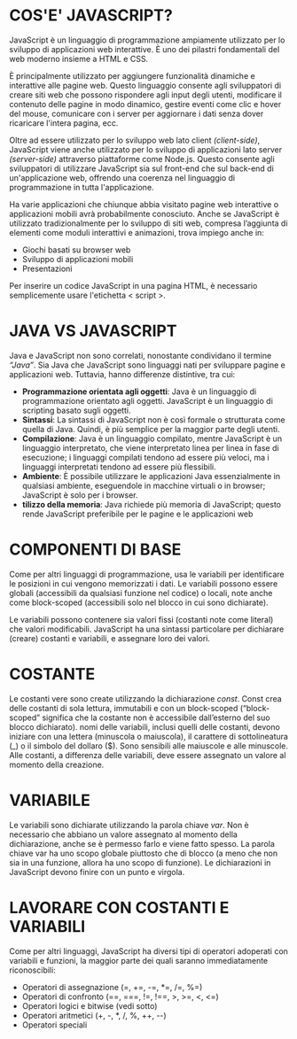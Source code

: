 # COS'E' JAVASCRIPT?

JavaScript è un linguaggio di programmazione ampiamente utilizzato per lo sviluppo di applicazioni web interattive. È uno dei pilastri fondamentali del web moderno insieme a HTML e CSS.

È principalmente utilizzato per aggiungere funzionalità dinamiche e interattive alle pagine web. Questo linguaggio consente agli sviluppatori di creare siti web che possono rispondere agli input degli utenti, modificare il contenuto delle pagine in modo dinamico, gestire eventi come clic e hover del mouse, comunicare con i server per aggiornare i dati senza dover ricaricare l'intera pagina, ecc.

Oltre ad essere utilizzato per lo sviluppo web lato client _(client-side)_, JavaScript viene anche utilizzato per lo sviluppo di applicazioni lato server _(server-side)_ attraverso piattaforme come Node.js. Questo consente agli sviluppatori di utilizzare JavaScript sia sul front-end che sul back-end di un'applicazione web, offrendo una coerenza nel linguaggio di programmazione in tutta l'applicazione.

Ha varie applicazioni che chiunque abbia visitato pagine web interattive o applicazioni mobili avrà probabilmente conosciuto. Anche se JavaScript è utilizzato tradizionalmente per lo sviluppo di siti web, compresa l’aggiunta di elementi come moduli interattivi e animazioni, trova impiego anche in:

- Giochi basati su browser web
- Sviluppo di applicazioni mobili
- Presentazioni

Per inserire un codice JavaScript in una pagina HTML, è necessario semplicemente usare l'etichetta < script >.

# JAVA VS JAVASCRIPT

Java e JavaScript non sono correlati, nonostante condividano il termine _“Java”_. Sia Java che JavaScript sono linguaggi nati per sviluppare pagine e applicazioni web. Tuttavia, hanno differenze distintive, tra cui:

- **Programmazione orientata agli oggetti**: Java è un linguaggio di programmazione orientato agli oggetti. JavaScript è un linguaggio di scripting basato sugli oggetti.
- **Sintassi**: La sintassi di JavaScript non è così formale o strutturata come quella di Java. Quindi, è più semplice per la maggior parte degli utenti.
- **Compilazione**: Java è un linguaggio compilato, mentre JavaScript è un linguaggio interpretato, che viene interpretato linea per linea in fase di esecuzione; i linguaggi compilati tendono ad essere più veloci, ma i linguaggi interpretati tendono ad essere più flessibili.
- **Ambiente**: È possibile utilizzare le applicazioni Java essenzialmente in qualsiasi ambiente, eseguendole in macchine virtuali o in browser; JavaScript è solo per i browser.
- **tilizzo della memoria**: Java richiede più memoria di JavaScript; questo rende JavaScript preferibile per le pagine e le applicazioni web

# COMPONENTI DI BASE

Come per altri linguaggi di programmazione, usa le variabili per identificare le posizioni in cui vengono memorizzati i dati. Le variabili possono essere globali (accessibili da qualsiasi funzione nel codice) o locali, note anche come block-scoped (accessibili solo nel blocco in cui sono dichiarate).

Le variabili possono contenere sia valori fissi (costanti note come literal) che valori modificabili. JavaScript ha una sintassi particolare per dichiarare (creare) costanti e variabili, e assegnare loro dei valori.

# COSTANTE

Le costanti vere sono create utilizzando la dichiarazione _const_. Const crea delle costanti di sola lettura, immutabili e con un block-scoped (“block-scoped” significa che la costante non è accessibile dall’esterno del suo blocco dichiarato).
nomi delle variabili, inclusi quelli delle costanti, devono iniziare con una lettera (minuscola o maiuscola), il carattere di sottolineatura (\_) o il simbolo del dollaro ($). Sono sensibili alle maiuscole e alle minuscole.
Alle costanti, a differenza delle variabili, deve essere assegnato un valore al momento della creazione.

# VARIABILE

Le variabili sono dichiarate utilizzando la parola chiave _var_. Non è necessario che abbiano un valore assegnato al momento della dichiarazione, anche se è permesso farlo e viene fatto spesso. La parola chiave var ha uno scopo globale piuttosto che di blocco (a meno che non sia in una funzione, allora ha uno scopo di funzione). Le dichiarazioni in JavaScript devono finire con un punto e virgola.

# LAVORARE CON COSTANTI E VARIABILI

Come per altri linguaggi, JavaScript ha diversi tipi di operatori adoperati con variabili e funzioni, la maggior parte dei quali saranno immediatamente riconoscibili:

- Operatori di assegnazione (=, +=, -=, \*=, /=, %=)
- Operatori di confronto (==, ===, !=, !==, >, >=, <, <=)
- Operatori logici e bitwise (vedi sotto)
- Operatori aritmetici (+, -, \*, /, %, ++, --)
- Operatori speciali
